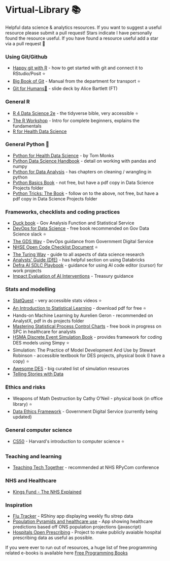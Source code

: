 # Virtual-Library :books:

Helpful data science &amp; analytics resources. If you want to suggest a useful resource please submit a pull request! Stars indicate I have personally found the resource useful. If you have found a resource useful add a star via a pull request :slightly_smiling_face:

### Using Git/Github
* [Happy git with R](https://happygitwithr.com/) - how to get started with git and connect it to RStudio/Posit :star:
* [Big Book of Git](https://department-for-transport.github.io/big_book_of_git/) - Manual from the department for transport :star:
* [Git for Humans🧍](https://speakerdeck.com/alicebartlett/git-for-humans) - slide deck by Alice Bartlett (FT)

### General R
* [R 4 Data Science 2e](https://r4ds.hadley.nz/) - the tidyverse bible, very accessible :star:
* [The R Workshop](http://www.r-workshop.org/) - Intro for complete beginners, explains the fundamentals
* [R for Health Data Science](https://argoshare.is.ed.ac.uk/healthyr_book/)

### General Python :snake:
* [Python for Health Data Science](https://www.pythonhealthdatascience.com/content/front_page.html) - by Tom Monks
* [Python Data Science Handbook](https://jakevdp.github.io/PythonDataScienceHandbook/) - detail on working with pandas and numpy
* [Python for Data Analysis](https://wesmckinney.com/book/) - has chapters on cleaning / wrangling in python
* [Python Basics Book](https://realpython.com/products/python-basics-book/) - not free, but have a pdf copy in Data Science Projects folder
* [Python Tricks: The Book](https://realpython.com/products/python-tricks-book/?utm_source=drip&utm_medium=email&utm_campaign=pytricks-email&__s=t6u37vj8t0qlopawp38o) - follow on to the above, not free, but have a pdf copy in Data Science Projects folder

### Frameworks, checklists and coding practices
* [Duck book](https://best-practice-and-impact.github.io/qa-of-code-guidance/intro.html) - Gov Analysis Function and Statistical Service
* [DevOps for Data Science](https://do4ds.com/) - free book recommended on Gov Data Science slack :star:
* [The GDS Way](https://gds-way.digital.cabinet-office.gov.uk/) - DevOps guidance from Government Digital Service
* [NHSE Open Code Checklist Document](https://github.com/nhsengland/nhse-repository-template/blob/main/OPEN_CODE_CHECKLIST.md) :star:
* [The Turing Way](https://book.the-turing-way.org/) - guide to all aspects of data science research
* [Analysts' Guide (DfE)](https://dfe-analytical-services.github.io/analysts-guide/) - has helpful section on using Databricks
* [Defra AI SDLC Playbook](https://defra.github.io/defra-ai-sdlc/) - guidance for using AI code editor (cursor) for work projects
* [Impact Evaluation of AI Interventions](https://www.gov.uk/government/publications/the-magenta-book/guidance-on-the-impact-evaluation-of-ai-interventions-html) - Treasury guidance

### Stats and modelling
* [StatQuest](https://www.youtube.com/channel/UCtYLUTtgS3k1Fg4y5tAhLbw) - very accessible stats videos :star:
* [An Introduction to Statistical Learning](https://www.statlearning.com/) - download pdf for free :star:
* Hands-on Machine Learning by Aurelien Geron - recommended on AnalystX, pdf in ds projects folder
* [Mastering Statistical Process Control Charts](https://anhoej.github.io/spc4hc/) - free book in progress on SPC in healthcare for analysts
* [HSMA Discrete Event Simulation Book](https://hsma-programme.github.io/hsma6_des_book/) - provides framework for coding DES models using Simpy :star:
* Simulation: The Practice of Model Development And Use by Stewart Robinson - accessible textbook for DES projects, physical book (I have a copy) :star:
* [Awesome DES](https://github.com/galenseilis/awesome-des) - big curated list of simulation resources
* [Telling Stories with Data](https://tellingstorieswithdata.com/)

### Ethics and risks
* Weapons of Math Destruction by Cathy O'Neil - physical book (in office library) :star:
* [Data Ethics Framework](https://www.gov.uk/government/publications/data-ethics-framework/data-ethics-framework-2020) - Government Digital Service (currently being updated)

### General computer science
* [CS50](https://www.edx.org/course/introduction-computer-science-harvardx-cs50x) - Harvard's introduction to computer science :star:

### Teaching and learning
* [Teaching Tech Together](https://teachtogether.tech/en/index.html) - recommended at NHS RPyCom conference

### NHS and Healthcare
* [Kings Fund - The NHS Explained](https://www.kingsfund.org.uk/leadership-development/courses/nhs-explained-course)

### Inspiration
* [Flu Tracker](https://nhsml-nuct.shinyapps.io/NationalFlu/) - RShiny app displaying weekly flu sitrep data
* [Population Pyramids and healthcare use](https://the-strategy-unit.github.io/aging_pop_web_app/) - App showing healthcare predictions based off ONS population projections (javascript)
* [Hospitals Open Prescribing](https://hospitals.openprescribing.net/) - Project to make publicly avaiable hospital prescribing data as useful as possible.

If you were ever to run out of resources, a huge list of free programming related e-books is available here [Free Programming Books](https://github.com/EbookFoundation/free-programming-books)
